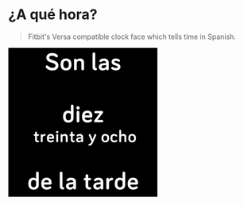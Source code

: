 # ¿A qué hora?

> Fitbit's Versa compatible clock face which tells time in Spanish.

![](./screenshots/a-que-hora-screenshot.png)
